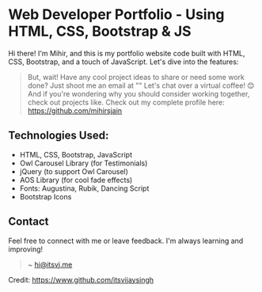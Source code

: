 # Web Developer Portfolio - Using HTML, CSS, Bootstrap & JS

Hi there! I'm Mihir, and this is my portfolio website code built with HTML, CSS, Bootstrap, and a touch of JavaScript. Let's dive into the features:

> But, wait! Have any cool project ideas to share or need some work done? Just shoot me an email at "" Let's chat over a virtual coffee! 😊 And if you're wondering why you should consider working together, check out projects like. Check out my complete profile here: https://github.com/mihirsjain


  
## **Technologies Used:**

* HTML, CSS, Bootstrap, JavaScript
* Owl Carousel Library (for Testimonials)
* jQuery (to support Owl Carousel)
* AOS Library (for cool fade effects)
* Fonts: Augustina, Rubik, Dancing Script
* Bootstrap Icons


## **Contact**

Feel free to connect with me or leave feedback. I'm always learning and improving! 

> ~ [hi@itsvj.me](mailto:hi@itsvj.me)













Credit: https://www.github.com/itsvijaysingh
